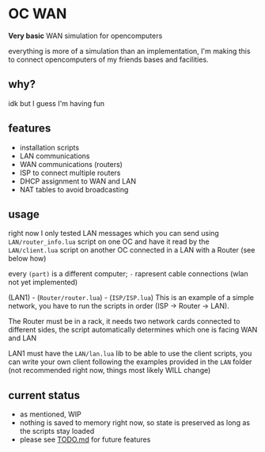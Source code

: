 # OC WAN
 **Very basic** WAN simulation for opencomputers

everything is more of a simulation than an implementation, I'm making this to connect opencomputers of my friends bases and facilities. 

## why?
idk but I guess I'm having fun

## features
- installation scripts
- LAN communications
- WAN communications (routers)
- ISP to connect multiple routers
- DHCP assignment to WAN and LAN
- NAT tables to avoid broadcasting

## usage
right now I only tested LAN messages which you can send using `LAN/router_info.lua` script on one OC and have it read by the `LAN/client.lua` script on another OC connected in a LAN with a Router (see below how)

every `(part)` is a different computer; `-` rapresent cable connections (wlan not yet implemented)

(LAN1) - (`Router/router.lua`) - (`ISP/ISP.lua`)
This is an example of a simple network, you have to run the scripts in order (ISP -> Router -> LAN). 

The Router must be in a rack, it needs two network cards connected to different sides, the script automatically determines which one is facing WAN and LAN

LAN1 must have the `LAN/lan.lua` lib to be able to use the client scripts, you can write your own client following the examples provided in the `LAN` folder (not recommended right now, things most likely WILL change)

## current status
- as mentioned, WIP
- nothing is saved to memory right now, so state is preserved as long as the scripts stay loaded
- please see [TODO.md](TODO.md) for future features
